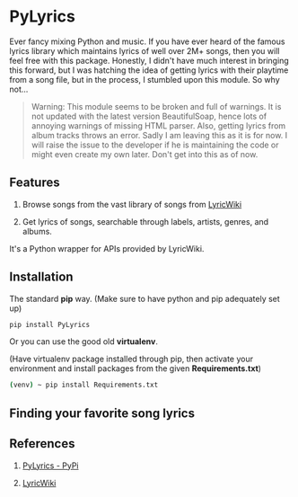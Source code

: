 # PyLyrics

Ever fancy mixing Python and music. If you have ever heard of the famous lyrics library which maintains lyrics of well over 2M+ songs, then you will feel free with this package. Honestly, I didn't have much interest in bringing this forward, but I was hatching the idea of getting lyrics with their playtime from a song file, but in the process, I stumbled upon this module. So why not...

> Warning: This module seems to be broken and full of warnings. It is not updated with the latest version BeautifulSoap, hence lots of annoying warnings of missing HTML parser. Also, getting lyrics from album tracks throws an error. Sadly I am leaving this as it is for now. I will raise the issue to the developer if he is maintaining the code or might even create my own later. Don't get into this as of now.

## Features

1. Browse songs from the vast library of songs from [LyricWiki](https://lyrics.fandom.com/wiki/LyricWiki)

2. Get lyrics of songs, searchable through labels, artists, genres, and albums.

It's a Python wrapper for APIs provided by LyricWiki.

## Installation

The standard **pip** way. (Make sure to have python and pip adequately set up)

```bash
pip install PyLyrics
```

Or you can use the good old **virtualenv**.

(Have virtualenv package installed through pip, then activate your environment and install packages from the given **Requirements.txt**)

```bash
(venv) ~ pip install Requirements.txt
```

## Finding your favorite song lyrics

## References

1. [PyLyrics - PyPi](https://pypi.org/project/PyLyrics/)

2. [LyricWiki](https://lyrics.fandom.com/wiki/LyricWiki)
